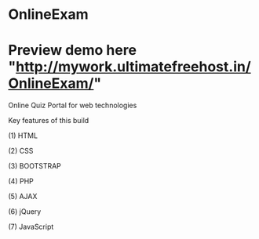 # OnlineExam
# Preview demo here "http://mywork.ultimatefreehost.in/OnlineExam/"
Online Quiz Portal for web technologies

Key features of this build

(1) HTML

(2) CSS

(3) BOOTSTRAP

(4) PHP

(5) AJAX

(6) jQuery

(7) JavaScript

